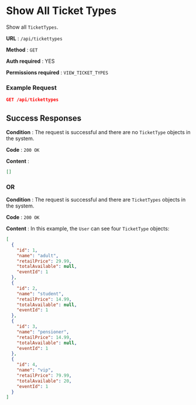 # Show All Ticket Types

Show all `TicketTypes`.

**URL** : `/api/tickettypes`

**Method** : `GET`

**Auth required** : YES

**Permissions required** : `VIEW_TICKET_TYPES`

### Example Request

```json
GET /api/tickettypes
```

## Success Responses

**Condition** : The request is successful and there are no `TicketType` objects in the system.

**Code** : `200 OK`

**Content** :

```json
[]
```

### OR

**Condition** : The request is successful and there are `TicketTypes` objects in the system.

**Code** : `200 OK`

**Content** : In this example, the `User` can see four `TicketType` objects:

```json
[
  {
    "id": 1,
    "name": "adult",
    "retailPrice": 29.99,
    "totalAvailable": null,
    "eventId": 1
  },
  {
    "id": 2,
    "name": "student",
    "retailPrice": 14.99,
    "totalAvailable": null,
    "eventId": 1
  },
  {
    "id": 3,
    "name": "pensioner",
    "retailPrice": 14.99,
    "totalAvailable": null,
    "eventId": 1
  },
  {
    "id": 4,
    "name": "vip",
    "retailPrice": 79.99,
    "totalAvailable": 20,
    "eventId": 1
  }
]
```
